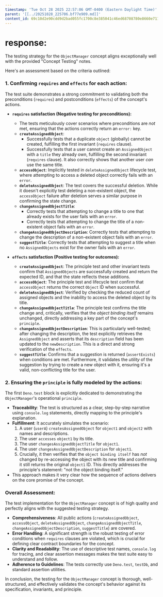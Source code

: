 ```yaml
---
timestamp: 'Tue Oct 28 2025 22:57:06 GMT-0400 (Eastern Daylight Time)'
parent: '[[../20251028_225706.bf77e909.md]]'
content_id: 69c10d2e90cdd9d2bad055fc1700c8e385041c46ed68708780e8660e7113a38c
---
```


# response:

The testing strategy for the `ObjectManager` concept aligns exceptionally well with the provided "Concept Testing" notes.

Here's an assessment based on the criteria outlined:

### 1. Confirming `requires` and `effects` for each action:

The test suite demonstrates a strong commitment to validating both the preconditions (`requires`) and postconditions (`effects`) of the concept's actions.

* **`requires` satisfaction (Negative testing for preconditions):**
  * The tests meticulously cover scenarios where preconditions are *not* met, ensuring that the actions correctly return an `error:` key.
  * **`createAssignedObject`**:
    * Successfully tests that a duplicate `object` (globally) cannot be created, fulfilling the first invariant (`requires` clause).
    * Successfully tests that a user cannot create an `AssignedObject` with a `title` they already own, fulfilling the second invariant (`requires` clause). It also correctly shows that another user *can* use the same title.
  * **`accessObject`**: Implicitly tested in `deleteAssignedObject` lifecycle test, where attempting to access a deleted object correctly fails with an `error`.
  * **`deleteAssignedObject`**: The test covers the successful deletion. While it doesn't explicitly test deleting a non-existent object, the `accessObject` failure after deletion serves a similar purpose in confirming the state change.
  * **`changeAssignedObjectTitle`**:
    * Correctly tests that attempting to change a title to one that already exists for the user fails with an `error`.
    * Correctly tests that attempting to change the title of a non-existent object fails with an `error`.
  * **`changeAssignedObjectDescription`**: Correctly tests that attempting to change the description of a non-existent object fails with an `error`.
  * **`suggestTitle`**: Correctly tests that attempting to suggest a title when no `AssignedObjects` exist for the owner fails with an `error`.

* **`effects` satisfaction (Positive testing for outcomes):**
  * **`createAssignedObject`**: The principle test and other invariant tests confirm that `AssignedObjects` are successfully created and return the expected ID, and that the state reflects these additions.
  * **`accessObject`**: The principle test and lifecycle test confirm that `accessObject` returns the correct `Object` ID when successful.
  * **`deleteAssignedObject`**: Verified by checking the reduced count of assigned objects and the inability to access the deleted object by its title.
  * **`changeAssignedObjectTitle`**: The principle test confirms the title change and, critically, verifies that the *object binding itself* remains unchanged, directly addressing a key part of the concept's `principle`.
  * **`changeAssignedObjectDescription`**: This is particularly well-tested; after changing the description, the test explicitly retrieves the `AssignedObject` and asserts that its `description` field has been updated to the `newDescription`. This is a direct and strong verification of the `effects`.
  * **`suggestTitle`**: Confirms that a suggestion is returned (`assertExists`) when conditions are met. Furthermore, it validates the *utility* of the suggestion by trying to create a new object with it, ensuring it's a valid, non-conflicting title for the user.

### 2. Ensuring the `principle` is fully modeled by the actions:

The first `Deno.test` block is explicitly dedicated to demonstrating the `ObjectManager`'s operational `principle`.

* **Traceability**: The test is structured as a clear, step-by-step narrative using `console.log` statements, directly mapping to the principle's explanation.
* **Fulfillment**: It accurately simulates the scenario:
  1. A user (`userA`) `createsAssignedObject` for `object1` and `object2` with names and descriptions.
  2. The user `accesses` `object1` by its title.
  3. The user `changesAssignedObjectTitle` for `object1`.
  4. The user `changesAssignedObjectDescription` for `object1`.
  5. Crucially, it then verifies that the `object binding itself` has *not* changed by re-accessing the object with its new title and confirming it still returns the original `object1` ID. This directly addresses the principle's statement: "not the object binding itself."
* This approach makes it very clear how the sequence of actions delivers on the core promise of the concept.

### Overall Assessment:

The test implementation for the `ObjectManager` concept is of high quality and perfectly aligns with the suggested testing strategy.

* **Comprehensiveness**: All public actions (`createAssignedObject`, `accessObject`, `deleteAssignedObject`, `changeAssignedObjectTitle`, `changeAssignedObjectDescription`, `suggestTitle`) are covered.
* **Error Handling**: A significant strength is the robust testing of error conditions when `requires` clauses are violated, which is crucial for defining clear contract boundaries for the concept.
* **Clarity and Readability**: The use of descriptive test names, `console.log` for tracing, and clear assertion messages makes the test suite easy to understand and follow.
* **Adherence to Guidelines**: The tests correctly use `Deno.test`, `testDb`, and standard assertion utilities.

In conclusion, the testing for the `ObjectManager` concept is thorough, well-structured, and effectively validates the concept's behavior against its specification, invariants, and principle.
